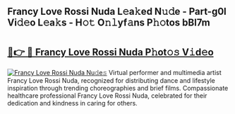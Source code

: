 ## Francy Love Rossi Nuda L𝚎a𝚔ed N𝚞𝚍e - Part-g0l Vi𝚍𝚎o L𝚎a𝚔s - H𝚘𝚝 O𝚗𝚕yf𝚊ns P𝚑𝚘tos bBl7m

# <h2><a href="http://kfe7rp2.oniu.top/?m=Francy+Love+Rossi+Nuda">🔗👉 🔴 Francy Love Rossi Nuda P𝚑ot𝚘𝚜 V𝚒d𝚎o</a></h2>

[![Francy Love Rossi Nuda Nu𝚍e𝚜](https://i.imgur.com/0qMVB7G.gif)](http://kfe7rp2.oniu.top/?m=Francy+Love+Rossi+Nuda)
Virtual performer and multimedia artist Francy Love Rossi Nuda, recognized for distributing dance and lifestyle inspiration through trending choreographies and brief films. Compassionate healthcare professional Francy Love Rossi Nuda, celebrated for their dedication and kindness in caring for others.  

